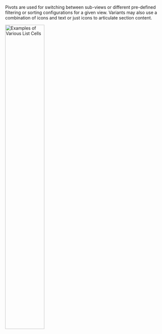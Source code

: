Pivots are used for switching between sub-views or different pre-defined filtering or sorting configurations for a given view. Variants may also use a combination of icons and text or just icons to articulate section content.

<img src="https://static2.sharepointonline.com/files/fabric/fabric-website/images/controls/ios/pivot/pivot-demo.png" alt="Examples of Various List Cells" style="width: 50%;" />
